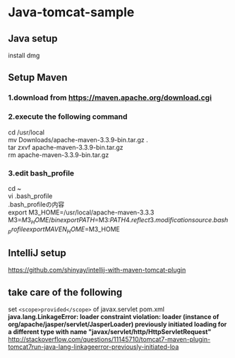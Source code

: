# Java-tomcat-sample  

## Java setup
install dmg  

## Setup Maven
### 1.download from https://maven.apache.org/download.cgi  
### 2.execute the following command  
cd /usr/local  
mv Downloads/apache-maven-3.3.9-bin.tar.gz .  
tar zxvf apache-maven-3.3.9-bin.tar.gz  
rm apache-maven-3.3.9-bin.tar.gz  
### 3.edit bash_profile  
cd ~  
vi .bash_profile  
.bash_profileの内容  
 export M3_HOME=/usr/local/apache-maven-3.3.3  
 M3=$M3_HOME/bin  
 export PATH=$M3:$PATH  
4.reflect 3.modification  
source .bash_profile  
export MAVEN_HOME=$M3_HOME  

##  IntelliJ setup
https://github.com/shinyay/intellij-with-maven-tomcat-plugin  

## take care of the following  
set ```<scope>provided</scope>``` of javax.servlet pom.xml  
**java.lang.LinkageError: loader constraint violation: loader (instance of org/apache/jasper/servlet/JasperLoader) previously initiated loading for a different type with name "javax/servlet/http/HttpServletRequest"**  
http://stackoverflow.com/questions/11145710/tomcat7-maven-plugin-tomcat7run-java-lang-linkageerror-previously-initiated-loa  